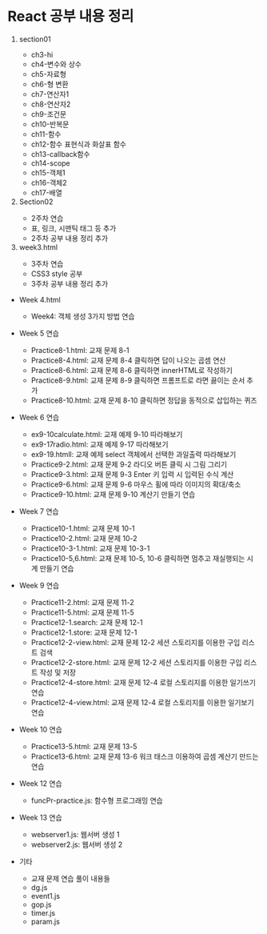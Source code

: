 <h1>React 공부 내용 정리</h1>

<ol>
    <li>section01</li>
    <ul>
        <li>ch3-hi</li>
        <li>ch4-변수와 상수</li>
        <li>ch5-자료형</li>
        <li>ch6-형 변환</li>
      <li>ch7-연산자1</li>
      <li>ch8-연산자2</li>
      <li>ch9-조건문</li>
      <li>ch10-반복문</li>
      <li>ch11-함수</li>
      <li>ch12-함수 표현식과 화살표 함수</li>
      <li>ch13-callback함수</li>
      <li>ch14-scope</li>
      <li>ch15-객체1</li>
      <li>ch16-객체2</li>
      <li>ch17-배열</li>
    </ul>
    <li>Section02</li>
    <ul>
        <li>2주차 연습</li>
        <li>표, 링크, 시맨틱 태그 등 추가</li>
        <li>2주차 공부 내용 정리 추가</li>
    </ul>
    <li>week3.html</li>
    <ul>
        <li>3주차 연습</li>
        <li>CSS3 style 공부</li>
        <li>3주차 공부 내용 정리 추가</li>
    </ul>
</ol>

<ul>
    <li>Week 4.html</li>
    <ul>
        <li>Week4: 객체 생성 3가지 방법 연습</li>
    </ul>
</ul>

<ul>
    <li>Week 5 연습</li>
    <ul>
        <li>Practice8-1.html: 교재 문제 8-1</li>
        <li>Practice8-4.html: 교재 문제 8-4 클릭하면 답이 나오는 곱셈 연산</li>
        <li>Practice8-6.html: 교재 문제 8-6 클릭하면 innerHTML로 작성하기</li>
        <li>Practice8-9.html: 교재 문제 8-9 클릭하면 프롬프트로 라면 끓이는 순서 추가</li>
        <li>Practice8-10.html: 교재 문제 8-10 클릭하면 정답을 동적으로 삽입하는 퀴즈</li>
    </ul>
</ul>

<ul>
    <li>Week 6 연습</li>
    <ul>
        <li>ex9-10calculate.html: 교재 예제 9-10 따라해보기</li>
        <li>ex9-17radio.html: 교재 예제 9-17 따라해보기</li>
        <li>ex9-19.htmll: 교재 예제 select 객체에서 선택한 과일출력 따라해보기</li>
        <li>Practice9-2.html: 교재 문제 9-2 라디오 버튼 클릭 시 그림 그리기</li>
        <li>Practice9-3.html: 교재 문제 9-3 Enter 키 입력 시 입력된 수식 계산</li>
        <li>Practice9-6.html: 교재 문제 9-6 마우스 휠에 따라 이미지의 확대/축소</li>
        <li>Practice9-10.html: 교재 문제 9-10 계산기 만들기 연습</li>
    </ul>
</ul>

<ul>
    <li>Week 7 연습</li>
    <ul>
        <li>Practice10-1.html: 교재 문제 10-1</li>
        <li>Practice10-2.html: 교재 문제 10-2</li>
        <li>Practice10-3-1.html: 교재 문제 10-3-1</li>
        <li>Practice10-5,6.html: 교재 문제 10-5, 10-6 클릭하면 멈추고 재실행되는 시계 만들기 연습</li>
    </ul>
</ul>

<ul>
    <li>Week 9 연습</li>
    <ul>
        <li>Practice11-2.html: 교재 문제 11-2</li>
        <li>Practice11-5.html: 교재 문제 11-5</li>
        <li>Practice12-1.search: 교재 문제 12-1</li>
        <li>Practice12-1.store: 교재 문제 12-1</li>
        <li>Practice12-2-view.html: 교재 문제 12-2 세션 스토리지를 이용한 구입 리스트 검색</li>
        <li>Practice12-2-store.html: 교재 문제 12-2 세션 스토리지를 이용한 구입 리스트 작성 및 저장</li>
        <li>Practice12-4-store.html: 교재 문제 12-4 로컬 스토리지를 이용한 일기쓰기 연습</li>
        <li>Practice12-4-view.html: 교재 문제 12-4 로컬 스토리지를 이용한 일기보기 연습</li>
    </ul>
</ul>

<ul>
    <li>Week 10 연습</li>
    <ul>
        <li>Practice13-5.html: 교재 문제 13-5</li>
        <li>Practice13-6.html: 교재 문제 13-6 워크 태스크 이용하여 곱셈 계산기 만드는 연습</li>
    </ul>
</ul>

<ul>
    <li>Week 12 연습</li>
    <ul>
        <li>funcPr-practice.js: 함수형 프로그래밍 연습</li>
    </ul>
</ul>

<ul>
    <li>Week 13 연습</li>
    <ul>
        <li>webserver1.js: 웹서버 생성 1</li>
        <li>webserver2.js: 웹서버 생성 2</li>
    </ul>
</ul>
<ul>
    <li>기타</li>
    <ul>
        <li>교재 문제 연습 풀이 내용들</li>
        <li>dg.js</li>
        <li>event1.js</li>
        <li>gop.js</li>
        <li>timer.js</li>
        <li>param.js</li>
    </ul>
</ul>
